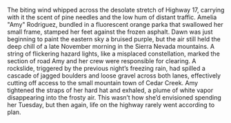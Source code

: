 The biting wind whipped across the desolate stretch of Highway 17, carrying with it the scent of pine needles and the low hum of distant traffic.  Amelia "Amy" Rodriguez, bundled in a fluorescent orange parka that swallowed her small frame, stamped her feet against the frozen asphalt. Dawn was just beginning to paint the eastern sky a bruised purple, but the air still held the deep chill of a late November morning in the Sierra Nevada mountains.  A string of flickering hazard lights, like a misplaced constellation, marked the section of road Amy and her crew were responsible for clearing.  A rockslide, triggered by the previous night’s freezing rain, had spilled a cascade of jagged boulders and loose gravel across both lanes, effectively cutting off access to the small mountain town of Cedar Creek. Amy tightened the straps of her hard hat and exhaled, a plume of white vapor disappearing into the frosty air. This wasn’t how she’d envisioned spending her Tuesday, but then again, life on the highway rarely went according to plan.
